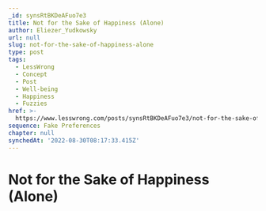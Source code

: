 ```yaml
---
_id: synsRtBKDeAFuo7e3
title: Not for the Sake of Happiness (Alone)
author: Eliezer_Yudkowsky
url: null
slug: not-for-the-sake-of-happiness-alone
type: post
tags:
  - LessWrong
  - Concept
  - Post
  - Well-being
  - Happiness
  - Fuzzies
href: >-
  https://www.lesswrong.com/posts/synsRtBKDeAFuo7e3/not-for-the-sake-of-happiness-alone
sequence: Fake Preferences
chapter: null
synchedAt: '2022-08-30T08:17:33.415Z'
---
```


# Not for the Sake of Happiness (Alone)
